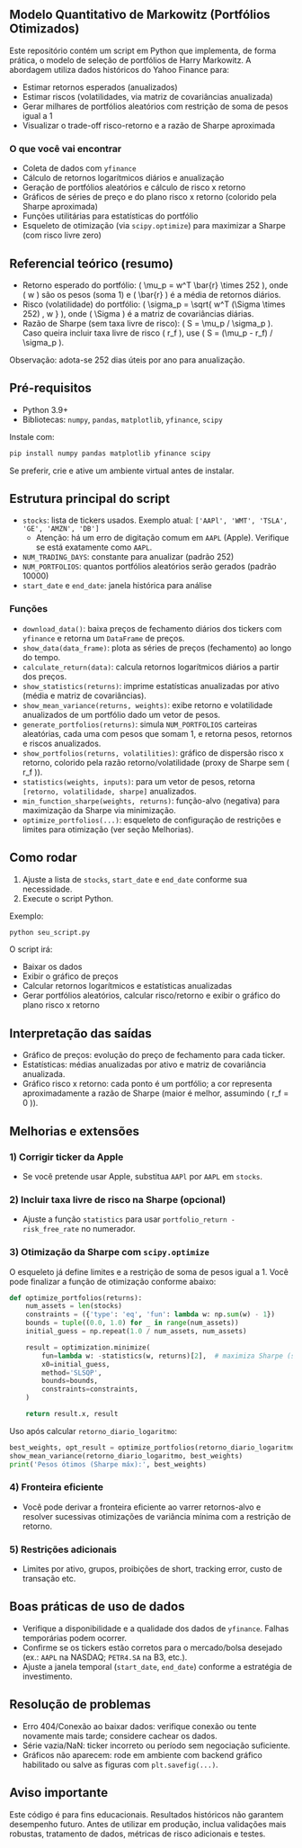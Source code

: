 ## Modelo Quantitativo de Markowitz (Portfólios Otimizados)

Este repositório contém um script em Python que implementa, de forma prática, o modelo de seleção de portfólios de Harry Markowitz. A abordagem utiliza dados históricos do Yahoo Finance para:

- Estimar retornos esperados (anualizados)
- Estimar riscos (volatilidades, via matriz de covariâncias anualizada)
- Gerar milhares de portfólios aleatórios com restrição de soma de pesos igual a 1
- Visualizar o trade-off risco-retorno e a razão de Sharpe aproximada

### O que você vai encontrar
- Coleta de dados com `yfinance`
- Cálculo de retornos logarítmicos diários e anualização
- Geração de portfólios aleatórios e cálculo de risco x retorno
- Gráficos de séries de preço e do plano risco x retorno (colorido pela Sharpe aproximada)
- Funções utilitárias para estatísticas do portfólio
- Esqueleto de otimização (via `scipy.optimize`) para maximizar a Sharpe (com risco livre zero)


## Referencial teórico (resumo)

- Retorno esperado do portfólio: \( \mu_p = w^T \bar{r} \times 252 \), onde \( w \) são os pesos (soma 1) e \( \bar{r} \) é a média de retornos diários.
- Risco (volatilidade) do portfólio: \( \sigma_p = \sqrt{ w^T (\Sigma \times 252) \, w } \), onde \( \Sigma \) é a matriz de covariâncias diárias.
- Razão de Sharpe (sem taxa livre de risco): \( S = \mu_p / \sigma_p \). Caso queira incluir taxa livre de risco \( r_f \), use \( S = (\mu_p - r_f) / \sigma_p \).

Observação: adota-se 252 dias úteis por ano para anualização.


## Pré-requisitos

- Python 3.9+
- Bibliotecas: `numpy`, `pandas`, `matplotlib`, `yfinance`, `scipy`

Instale com:

```bash
pip install numpy pandas matplotlib yfinance scipy
```

Se preferir, crie e ative um ambiente virtual antes de instalar.


## Estrutura principal do script

- `stocks`: lista de tickers usados. Exemplo atual: `['AAPl', 'WMT', 'TSLA', 'GE', 'AMZN', 'DB']`
  - Atenção: há um erro de digitação comum em `AAPL` (Apple). Verifique se está exatamente como `AAPL`.
- `NUM_TRADING_DAYS`: constante para anualizar (padrão 252)
- `NUM_PORTFOLIOS`: quantos portfólios aleatórios serão gerados (padrão 10000)
- `start_date` e `end_date`: janela histórica para análise

### Funções

- `download_data()`: baixa preços de fechamento diários dos tickers com `yfinance` e retorna um `DataFrame` de preços.
- `show_data(data_frame)`: plota as séries de preços (fechamento) ao longo do tempo.
- `calculate_return(data)`: calcula retornos logarítmicos diários a partir dos preços.
- `show_statistics(returns)`: imprime estatísticas anualizadas por ativo (média e matriz de covariâncias).
- `show_mean_variance(returns, weights)`: exibe retorno e volatilidade anualizados de um portfólio dado um vetor de pesos.
- `generate_portfolios(returns)`: simula `NUM_PORTFOLIOS` carteiras aleatórias, cada uma com pesos que somam 1, e retorna pesos, retornos e riscos anualizados.
- `show_portfolios(returns, volatilities)`: gráfico de dispersão risco x retorno, colorido pela razão retorno/volatilidade (proxy de Sharpe sem \( r_f \)).
- `statistics(weights, inputs)`: para um vetor de pesos, retorna `[retorno, volatilidade, sharpe]` anualizados.
- `min_function_sharpe(weights, returns)`: função-alvo (negativa) para maximização da Sharpe via minimização.
- `optimize_portfolios(...)`: esqueleto de configuração de restrições e limites para otimização (ver seção Melhorias).


## Como rodar

1. Ajuste a lista de `stocks`, `start_date` e `end_date` conforme sua necessidade.
2. Execute o script Python.

Exemplo:

```bash
python seu_script.py
```

O script irá:
- Baixar os dados
- Exibir o gráfico de preços
- Calcular retornos logarítmicos e estatísticas anualizadas
- Gerar portfólios aleatórios, calcular risco/retorno e exibir o gráfico do plano risco x retorno


## Interpretação das saídas

- Gráfico de preços: evolução do preço de fechamento para cada ticker.
- Estatísticas: médias anualizadas por ativo e matriz de covariância anualizada.
- Gráfico risco x retorno: cada ponto é um portfólio; a cor representa aproximadamente a razão de Sharpe (maior é melhor, assumindo \( r_f = 0 \)).


## Melhorias e extensões

### 1) Corrigir ticker da Apple
- Se você pretende usar Apple, substitua `AAPl` por `AAPL` em `stocks`.

### 2) Incluir taxa livre de risco na Sharpe (opcional)
- Ajuste a função `statistics` para usar `portfolio_return - risk_free_rate` no numerador.

### 3) Otimização da Sharpe com `scipy.optimize`
O esqueleto já define limites e a restrição de soma de pesos igual a 1. Você pode finalizar a função de otimização conforme abaixo:

```python
def optimize_portfolios(returns):
    num_assets = len(stocks)
    constraints = ({'type': 'eq', 'fun': lambda w: np.sum(w) - 1})
    bounds = tuple((0.0, 1.0) for _ in range(num_assets))
    initial_guess = np.repeat(1.0 / num_assets, num_assets)

    result = optimization.minimize(
        fun=lambda w: -statistics(w, returns)[2],  # maximiza Sharpe (sem r_f)
        x0=initial_guess,
        method='SLSQP',
        bounds=bounds,
        constraints=constraints,
    )

    return result.x, result
```

Uso após calcular `retorno_diario_logaritmo`:

```python
best_weights, opt_result = optimize_portfolios(retorno_diario_logaritmo)
show_mean_variance(retorno_diario_logaritmo, best_weights)
print('Pesos ótimos (Sharpe máx):', best_weights)
```

### 4) Fronteira eficiente
- Você pode derivar a fronteira eficiente ao varrer retornos-alvo e resolver sucessivas otimizações de variância mínima com a restrição de retorno.

### 5) Restrições adicionais
- Limites por ativo, grupos, proibições de short, tracking error, custo de transação etc.


## Boas práticas de uso de dados

- Verifique a disponibilidade e a qualidade dos dados de `yfinance`. Falhas temporárias podem ocorrer.
- Confirme se os tickers estão corretos para o mercado/bolsa desejado (ex.: `AAPL` na NASDAQ; `PETR4.SA` na B3, etc.).
- Ajuste a janela temporal (`start_date`, `end_date`) conforme a estratégia de investimento.


## Resolução de problemas

- Erro 404/Conexão ao baixar dados: verifique conexão ou tente novamente mais tarde; considere cachear os dados.
- Série vazia/NaN: ticker incorreto ou período sem negociação suficiente.
- Gráficos não aparecem: rode em ambiente com backend gráfico habilitado ou salve as figuras com `plt.savefig(...)`.


## Aviso importante

Este código é para fins educacionais. Resultados históricos não garantem desempenho futuro. Antes de utilizar em produção, inclua validações mais robustas, tratamento de dados, métricas de risco adicionais e testes.
